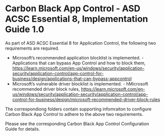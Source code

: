 # Carbon Black App Control - ASD ACSC Essential 8, Implementation Guide 1.0

As part of ASD ACSC Essential 8 for Application Control, the following two requirements are required. 

- Microsoft’s recommended application blocklist is implemented. - Applications that can bypass App Control and how to block them,  https://learn.microsoft.com/en-us/windows/security/application-security/application-control/app-control-for-business/design/applications-that-can-bypass-appcontrol
- Microsoft’s vulnerable driver blocklist is implemented. - hMicrosoft recommended driver block rules, https://learn.microsoft.com/en-us/windows/security/application-security/application-control/app-control-for-business/design/microsoft-recommended-driver-block-rules

The correspondiong folders contain supporting infomraiton to configure Carbon Black App Control to adhere to the above two requirements. 

Please see the corresponding Carbon Black App Control Configuration Guide for details. 
